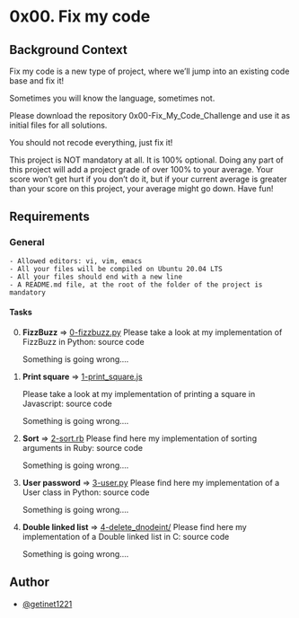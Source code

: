 # 0x00. Fix my code
## Background Context
Fix my code is a new type of project, where we’ll jump into an existing code base and fix it!

Sometimes you will know the language, sometimes not.

Please download the repository 0x00-Fix_My_Code_Challenge and use it as initial files for all solutions.

You should not recode everything, just fix it!

This project is NOT mandatory at all. It is 100% optional. Doing any part of this project will add a project grade of over 100% to your average. Your score won’t get hurt if you don’t do it, but if your current average is greater than your score on this project, your average might go down. Have fun!

## Requirements
### General
	- Allowed editors: vi, vim, emacs
	- All your files will be compiled on Ubuntu 20.04 LTS
	- All your files should end with a new line
	- A README.md file, at the root of the folder of the project is mandatory
#### Tasks
0. **FizzBuzz** => [0-fizzbuzz.py](./0-fizzbuzz.py)
	Please take a look at my implementation of FizzBuzz in Python: source code

	Something is going wrong….
1. **Print square** => [1-print_square.js](./1-print_square.js)

	Please take a look at my implementation of printing a square in Javascript: source code

	Something is going wrong….

2. **Sort** => [2-sort.rb](./2-sort.rb)
	Please find here my implementation of sorting arguments in Ruby: source code

	Something is going wrong….

3. **User password** => [3-user.py](./3-user.py)
	Please find here my implementation of a User class in Python: source code

	Something is going wrong….

4. **Double linked list** => [4-delete_dnodeint/](./4-delete_dnodeint/)
	Please find here my implementation of a Double linked list in C: source code

	Something is going wrong….
## Author
- [@getinet1221](https://www.github.com/getinet1221)
